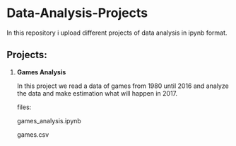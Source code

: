 # Data-Analysis-Projects
In this repository i upload different projects of data analysis in ipynb format.

## Projects:
1. **Games Analysis** 
  
    In this project we read a data of games from 1980 until 2016 and analyze the data and make estimation what will happen in 2017.
  
    files: 
  
      games_analysis.ipynb
  
      games.csv
